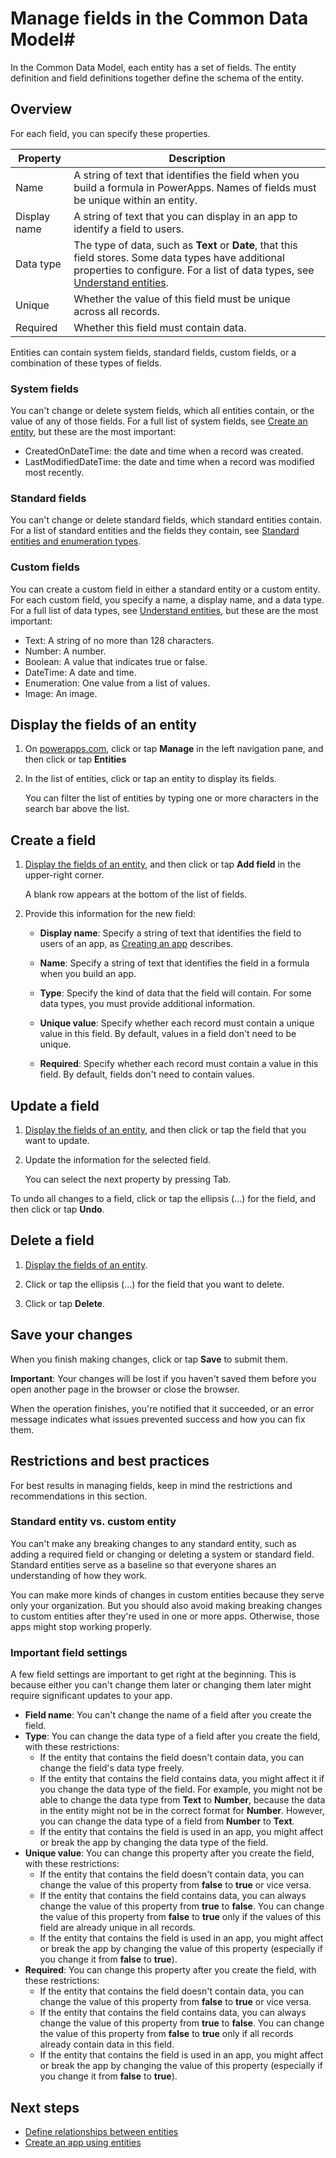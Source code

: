 <properties
	pageTitle="Manage fields in an entity | Microsoft Common Data Model"
	description="Create, read, update and delete fields in an entity."
	services="powerapps"
	documentationCenter="na"
	authors="karthik-1"
	manager="erikre"
	editor=""
	tags=""/>

<tags
   ms.service="powerapps"
   ms.devlang="na"
   ms.topic="article"
   ms.tgt_pltfrm="na"
   ms.workload="na"
   ms.date="07/21/2016"
   ms.author="karthikb"/>

# Manage fields in the Common Data Model#
In the Common Data Model, each entity has a set of fields. The entity definition and field definitions together define the schema of the entity.

## Overview ##
For each field, you can specify these properties.

| Property | Description |
|----------|-------------|
| Name | A string of text that identifies the field when you build a formula in PowerApps. Names of fields must be unique within an entity. |
| Display name | A string of text that you can display in an app to identify a field to users. |
| Data type | The type of data, such as **Text** or **Date**, that this field stores. Some data types have additional properties to configure. For a list of data types, see [Understand entities](data-platform-intro.md). |
| Unique | Whether the value of this field must be unique across all records. |
| Required | Whether this field must contain data. |

Entities can contain system fields, standard fields, custom fields, or a combination of these types of fields.

### System fields ###
You can't change or delete system fields, which all entities contain, or the value of any of those fields. For a full list of system fields, see [Create an entity](data-platform-create-entity), but these are the most important:

- CreatedOnDateTime: the date and time when a record was created.
- LastModifiedDateTime: the date and time when a record was modified most recently.

### Standard fields ###
You can't change or delete standard fields, which standard entities contain. For a list of standard entities and the fields they contain, see [Standard entities and enumeration types](data-platform-standard-entities.md).

### Custom fields ###
You can create a custom field in either a standard entity or a custom entity. For each custom field, you specify a name, a display name, and a data type. For a full list of data types, see [Understand entities](data-platform-intro.md), but these are the most important:

- Text: A string of no more than 128 characters.
- Number: A number.
- Boolean: A value that indicates true or false.
- DateTime: A date and time.
- Enumeration: One value from a list of values.
- Image: An image.

## Display the fields of an entity ##
1. On [powerapps.com](https://web.powerapps.com), click or tap **Manage** in the left navigation pane, and then click or tap **Entities**

1. In the list of entities, click or tap an entity to display its fields.

	You can filter the list of entities by typing one or more characters in the search bar above the list.

## Create a field ##
1. [Display the fields of an entity](data-platform-manage-fields.md#display-the-fields-of-an-entity), and then click or tap **Add field** in the upper-right corner.

	A blank row appears at the bottom of the list of fields.

1. Provide this information for the new field:

	- **Display name**: Specify a string of text that identifies the field to users of an app, as [Creating an app](data-platform-create-app.md) describes.

	- **Name**: Specify a string of text that identifies the field in a formula when you build an app.

	- **Type**: Specify the kind of data that the field will contain. For some data types, you must provide additional information.

	- **Unique value**: Specify whether each record must contain a unique value in this field. By default, values in a field don't need to be unique.

	- **Required**: Specify whether each record must contain a value in this field. By default, fields don't need to contain values.

## Update a field ##
1. [Display the fields of an entity](data-platform-manage-fields.md#display-the-fields-of-an-entity), and then click or tap the field that you want to update.

1. Update the information for the selected field.

	You can select the next property by pressing Tab.

To undo all changes to a field, click or tap the ellipsis (...) for the field, and then click or tap **Undo**.

## Delete a field ##
1. [Display the fields of an entity](data-platform-manage-fields.md#display-the-fields-of-an-entity).

1. Click or tap the ellipsis (...) for the field that you want to delete.

1. Click or tap **Delete**.

## Save your changes ##
When you finish making changes, click or tap **Save** to submit them.

**Important**: Your changes will be lost if you haven't saved them before you open another page in the browser or close the browser.

When the operation finishes, you're notified that it succeeded, or an error message indicates what issues prevented success and how you can fix them.

## Restrictions and best practices ##
For best results in managing fields, keep in mind the restrictions and recommendations in this section.

### Standard entity vs. custom entity ##
You can't make any breaking changes to any standard entity, such as adding a required field or changing or deleting a system or standard field. Standard entities serve as a baseline so that everyone shares an understanding of how they work.

You can make more kinds of changes in custom entities because they serve only your organization. But you should also avoid making breaking changes to custom entities after they're used in one or more apps. Otherwise, those apps might stop working properly.

### Important field settings ###
A few field settings are important to get right at the beginning. This is because either you can't change them later or changing them later might require significant updates to your app.

- **Field name**: You can't change the name of a field after you create the field.
- **Type**: You can change the data type of a field after you create the field, with these restrictions:
	- If the entity that contains the field doesn't contain data, you can change the field's data type freely.
	- If the entity that contains the field contains data, you might affect it if you change the data type of the field. For example, you might not be able to change the data type from **Text** to **Number**, because the data in the entity might not be in the correct format for **Number**. However, you can change the data type of a field from **Number** to **Text**.
	- If the entity that contains the field is used in an app, you might affect or break the app by changing the data type of the field.
- **Unique value**: You can change this property after you create the field, with these restrictions:
	- If the entity that contains the field doesn't contain data, you can change the value of this property from **false** to **true** or vice versa.
	- If the entity that contains the field contains data, you can always change the value of this property from **true** to **false**. You can change the value of this property from **false** to **true** only if the values of this field are already unique in all records.
	- If the entity that contains the field is used in an app, you might affect or break the app by changing the value of this property (especially if you change it from **false** to **true**).
- **Required**: You can change this property after you create the field, with these restrictions:
	- If the entity that contains the field doesn't contain data, you can change the value of this property from **false** to **true** or vice versa.
	- If the entity that contains the field contains data, you can always change the value of this property from **true** to **false**. You can change the value of this property from **false** to **true** only if all records already contain data in this field.
	- If the entity that contains the field is used in an app, you might affect or break the app by changing the value of this property (especially if you change it from **false** to **true**).

## Next steps ##
- [Define relationships between entities](data-platform-entity-lookup.md)
- [Create an app using entities](data-platform-create-app.md)
